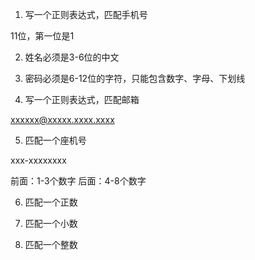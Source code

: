 1. 写一个正则表达式，匹配手机号

11位，第一位是1

2. 姓名必须是3-6位的中文

3. 密码必须是6-12位的字符，只能包含数字、字母、下划线

4. 写一个正则表达式，匹配邮箱

xxxxxx@xxxxx.xxxx.xxxx

5. 匹配一个座机号

xxx-xxxxxxxx

前面：1-3个数字
后面：4-8个数字

6. 匹配一个正数

7. 匹配一个小数

8. 匹配一个整数